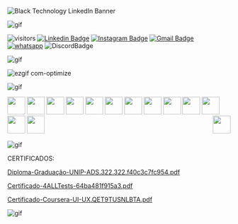 ![Black Technology LinkedIn Banner](https://user-images.githubusercontent.com/61133674/228557815-a1db503f-da4f-4112-8e33-f7062332d8d8.gif)

![gif](https://user-images.githubusercontent.com/73097560/115834477-dbab4500-a447-11eb-908a-139a6edaec5c.gif)


![visitors](https://visitor-badge.glitch.me/badge?page_id=GabrielHSL.GabrielHSL) [![Linkedin Badge](https://img.shields.io/badge/-Linkedin-blue?style=flat&logo=Linkedin&logoColor=white&link=https://www.linkedin.com/in/ghdsl)](https://www.linkedin.com/in/ghdsl) [![Instagram Badge](https://img.shields.io/badge/-Instagram-%23E4405F.svg?&style=flat&logo=instagram&logoColor=white&link=https://www.instagram.com/99razgriz/)](https://www.instagram.com/99razgriz) [![Gmail Badge](https://img.shields.io/badge/-Hotmail-006bed?style=flat&logo=Gmail&logoColor=white&link=mailto:gabriel_henriq.1@hotmail.com)](mailto:gabriel_henriq.1@hotmail.com) [![whatsapp](https://img.shields.io/badge/-WhatsApp-25d366?style=flat&labelColor=90d90&logo=whatsapp&logoColor=white&link=https://wa.me/5519974191683)](https://wa.me/5519974191683)
![DiscordBadge](https://img.shields.io/badge/Discord-Razgriz%231481-blueviolet)




![gif](https://user-images.githubusercontent.com/73097560/115834477-dbab4500-a447-11eb-908a-139a6edaec5c.gif)
 


![ezgif com-optimize](https://user-images.githubusercontent.com/61133674/228579815-1095131a-46cc-4038-982c-34d608db39ac.gif)




![gif](https://user-images.githubusercontent.com/73097560/115834477-dbab4500-a447-11eb-908a-139a6edaec5c.gif)



<img height="40px" src="https://cdn.svgporn.com/logos/javascript.svg"> <img height="40px" src="https://cdn.svgporn.com/logos/typescript-icon.svg">  <img height="40px" src="https://www.svgrepo.com/show/353630/cypress.svg">  <img height="40px" src="https://www.svgrepo.com/show/354202/postman-icon.svg">  <img height="40px" src="https://www.svgrepo.com/show/374171/vscode.svg">  <img height="40px" src="https://img.icons8.com/fluency/256/linux-terminal.png">  <img height="40px" src="https://img.icons8.com/color/256/git.png"> <img height="40px" src="https://img.icons8.com/external-flat-juicy-fish/256/external-sql-coding-and-development-flat-flat-juicy-fish.png">  <img height="40px" src="https://cdn.svgporn.com/logos/linux-tux.svg">   <img height="40px"  src="https://cdn.svgporn.com/logos/jira.svg"> 
<img height="40px" src="https://cdn.svgporn.com/logos/adobe-xd.svg">    <img height="40px" src="https://cdn.svgporn.com/logos/figma.svg">   <img height="40px"  src="https://img.icons8.com/external-others-inmotus-design/256/external-Corel-Draw-applications-and-programs-others-inmotus-design.png">
<img src ='https://raw.githubusercontent.com/MicaelliMedeiros/micaellimedeiros/master/image/computer-illustration.png' height="40px" align='right'/>


![gif](https://user-images.githubusercontent.com/73097560/115834477-dbab4500-a447-11eb-908a-139a6edaec5c.gif)

CERTIFICADOS:

[Diploma-Graduação-UNIP-ADS.322.322.f40c3c7fc954.pdf](https://github.com/GabrielHSL/GabrielHSL/files/12122750/Diploma-Graduacao-UNIP-ADS.322.322.f40c3c7fc954.pdf)

[Certificado-4ALLTests-64ba481f915a3.pdf](https://github.com/GabrielHSL/GabrielHSL/files/12122697/Certificado-4ALLTests-64ba481f915a3.pdf)

[Certificado-Coursera-UI-UX.QET9TUSNLBTA.pdf](https://github.com/GabrielHSL/GabrielHSL/files/12122740/Certificado-Coursera-UI-UX.QET9TUSNLBTA.pdf)


![gif](https://user-images.githubusercontent.com/73097560/115834477-dbab4500-a447-11eb-908a-139a6edaec5c.gif)


